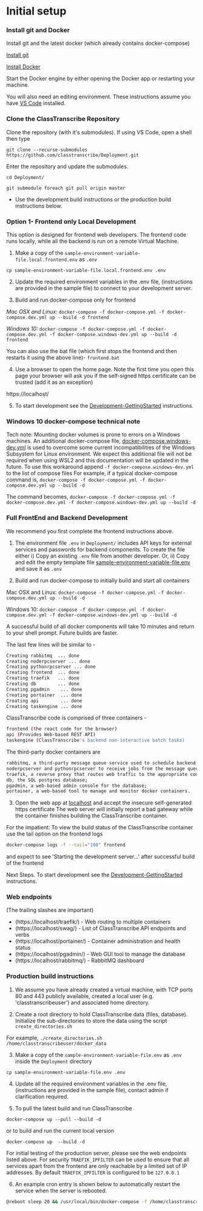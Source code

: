 # Initial setup

 ### Install git and Docker

Install git and the latest docker (which already contains docker-compose)

   [Install git](https://git-scm.com/book/en/v2/Getting-Started-Installing-Git)
   
   [Install Docker](https://www.docker.com/products/docker-desktop)
   
   Start the Docker engine by either opening the Docker app or restarting your machine.
   
   You will also need an editing environment. These instructions assume you have [VS Code](https://code.visualstudio.com/) installed.
      
### Clone the ClassTranscribe Repository

Clone the repository (with it's submodules). If using VS Code, open a shell then type

  `git clone --recurse-submodules https://github.com/classtranscribe/Deployment.git`
  
Enter the repository and update the submodules.

  `cd Deployment/`

  `git submodule foreach git pull origin master`

* Use the development build instructions or the production build instructions below.
  
### Option 1- Frontend only Local Development

This option is designed for frontend web developers. The frontend code runs locally, while all the backend is run on a remote Virtual Machine.

1. Make a copy of the `sample-environment-variable-file.local.frontend.env` as `.env`

  `cp sample-environment-variable-file.local.frontend.env .env`
  
2. Update the required environment variables in the .env file, (instructions are provided in the sample file) to connect to your development server.

3. Build and run docker-compose only for frontend

  _Mac OSX and Linux:_
  `docker-compose -f docker-compose.yml -f docker-compose.dev.yml up --build -d frontend`
  
  _Windows 10:_
  `docker-compose -f docker-compose.yml -f docker-compose.dev.yml -f docker-compose.windows-dev.yml up --build -d frontend`
  
  You can also use the bat file (which first stops the frontend and then restarts it using the above line)-
  `frontend.bat`
  

4. Use a browser to open the home page. Note the first time you open this page your browser will ask you if the self-signed https certificate can be trusted (add it as an exception)

  https://localhost/

5. To start development see the [Development-GettingStarted](./Development-GettingStarted.md) instructions.

### Windows 10 docker-compose technical note

Tech note: Mounting docker volumes is prone to errors on a Windows machines. An additional docker-compose file, [docker-compose.windows-dev.yml](docker-compose.windows-dev.yml) is used to overcome some current incompatibilities of the Windows Subsystem for Linux environment. We expect this additional file will not be required when using WSL2 and this documentation will be updated in the future. To use this workaround append ```-f docker-compose.windows-dev.yml``` to the list of compose files For example, if a typical docker-compose command is,
`docker-compose -f docker-compose.yml -f docker-compose.dev.yml up --build -d`

The command becomes,
`docker-compose -f docker-compose.yml -f docker-compose.dev.yml -f docker-compose.windows-dev.yml up --build -d`

### Full FrontEnd and Backend Development

We recommend you first complete the frontend instructions above.

1. The environment file `.env` in `Deployment/` includes API keys for external services and passwords for backend components. To create the file either
i) Copy an existing `.env` file from another developer. Or,
ii) Copy and edit the empty template file [sample-environment-variable-file.env](https://github.com/classtranscribe/Deployment/blob/master/sample-environment-variable-file.env) and save it as `.env`

2. Build and run docker-compose to initially build and start all containers

  Mac OSX and Linux:
  `docker-compose -f docker-compose.yml -f docker-compose.dev.yml up --build -d`
  
  Windows 10:
  `docker-compose -f docker-compose.yml -f docker-compose.dev.yml -f docker-compose.windows-dev.yml up --build -d`

A successful build of all docker components will take 10 minutes and return to your shell prompt. Future builds are faster. 

The last few lines will be similar to -

````sh
Creating rabbitmq  ... done
Creating noderpcserver ... done
Creating pythonrpcserver ... done
Creating frontend  ... done
Creating traefik   ... done
Creating db        ... done
Creating pgadmin    ... done
Creating portainer  ... done
Creating api        ... done
Creating taskengine ... done
````

ClassTranscribe code is comprised of three containers -
````sh
frontend (the react code for the browser)
api (Provides Web-based REST API)
taskengine (ClassTranscribe's backend non-interactive batch tasks)
````

The third-party docker containers are 
````sh
rabbitmq, a third-party message queue service used to schedule backend tasks;
noderpcserver and pythonrpcserver to receive jobs from the message queue; 
traefik, a reverse proxy that routes web traffic to the appropriate container;
db, the SQL postgres database;
pgadmin, a web-based admin console for the database;
portainer, a web-based tool to manage and monitor docker containers.
````

3. Open the web app at [localhost](https://localhost) and accept the insecure self-generated https certificate
The web server will initially report a bad gateway while the container finishes building the ClassTranscribe container.

For the impatient:  To view the build status of the ClassTranscribe container use the tail option on the frontend logs
```sh
docker-compose logs -f --tail="100" frontend
```

and expect to see 'Starting the development server...' after successful build of the frontend

Next Steps. To start development see the [Development-GettingStarted](./Development-GettingStarted.md) instructions.

### Web endpoints

(The trailing slashes are important)
* (https://localhost/traefik/) - Web routing to multiple containers
* (https://localhost/swag/) - List of ClassTranscribe API endpoints and verbs
* (https://localhost/portainer/) - Container administration and health status
* (https://localhost/pgadmin/) - Web GUI tool to manage the database
* (https://localhost/rabbitmq/) - RabbitMQ dashboard

### Production build instructions
1. We assume you have already created a virtual machine, with TCP ports 80 and 443 publicly available, created a local user (e.g. 'classtranscribeuser') and associated home directory.

2. Create a root directory to hold ClassTranscribe data (files, database). Initialize the sub-directories to store the data using the script `create_directories.sh`
  
  For example, `./create_directories.sh /home/classtranscribeuser/docker_data`

3. Make a copy of the `sample-environment-variable-file.env` as `.env` inside the `Deployment` directory

  `cp sample-environment-variable-file.env .env`
  
4. Update all the required environment variables in the .env file, (instructions are provided in the sample file), contact admin if clarification required.

5. To pull the latest build and run ClassTranscribe

 `docker-compose up --pull --build -d`
 
 or to build and run the current local version

`docker-compose up  --build -d`

For initial testing of the production server, please see the web endpoints listed above. For security `TRAEFIK_IPFILTER` can be used to ensure that all services apart from the frontend are only reachable by a limited set of IP addresses.
By default `TRAEFIK_IPFILTER` is configured to be `127.0.0.1`


6. An example cron entry is shown below to automatically restart the service when the server is rebooted.

```sh
@reboot sleep 20 && /usr/local/bin/docker-compose -f /home/classtranscribeuser/Deployment/docker-compose.yml up --build -d
```
